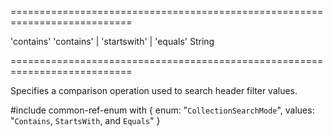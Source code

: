 ===========================================================================
<!--default-->'contains'<!--/default-->
<!--acceptValues-->'contains' | 'startswith' | 'equals'<!--/acceptValues-->
<!--type-->String<!--/type-->
===========================================================================

<!--shortDescription-->
Specifies a comparison operation used to search header filter values.
<!--/shortDescription-->

<!--fullDescription-->
#include common-ref-enum with {
    enum: "`CollectionSearchMode`",
    values: "`Contains`, `StartsWith`, and `Equals`"
}
<!--/fullDescription-->
